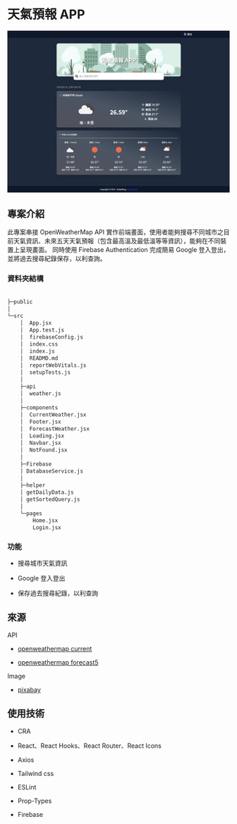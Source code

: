 # 天氣預報 APP

![Image](/public/README-Banner.png)

## 專案介紹

此專案串接 OpenWeatherMap API 實作前端畫面，使用者能夠搜尋不同城市之目前天氣資訊、未來五天天氣預報（包含最高溫及最低溫等等資訊），能夠在不同裝置上呈現畫面。
同時使用 Firebase Authentication 完成簡易 Google 登入登出，並將過去搜尋紀錄保存，以利查詢。

### 資料夾結構

```
       
├─public    
│
└─src
    │  App.jsx
    │  App.test.js
    │  firebaseConfig.js
    │  index.css
    │  index.js
    │  READMD.md
    │  reportWebVitals.js
    │  setupTests.js
    │
    ├─api
    │  weather.js
    │      
    ├─components
    │  CurrentWeather.jsx
    │  Footer.jsx
    │  ForecastWeather.jsx
    │  Loading.jsx
    │  Navbar.jsx
    │  NotFound.jsx
    │      
    ├─Firebase
    │ DatabaseService.js
    │
    ├─helper
    │ getDailyData.js
    │ getSortedQuery.js
    │      
    └─pages
        Home.jsx
        Login.jsx
```

### 功能

* 搜尋城市天氣資訊

* Google 登入登出

* 保存過去搜尋紀錄，以利查詢

## 來源

API

* [openweathermap current](https://openweathermap.org/current)

* [openweathermap forecast5](https://openweathermap.org/forecast5)

Image

* [pixabay](https://pixabay.com/)

## 使用技術

* CRA

* React、React Hooks、React Router、React Icons

* Axios

* Tailwind css

* ESLint

* Prop-Types

* Firebase